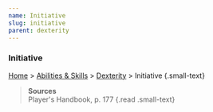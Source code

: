 ```yaml
---
name: Initiative
slug: initiative
parent: dexterity
---
```

### Initiative
[Home](dm-operations-center) > [Abilities & Skills](abilities-and-skills) > [Dexterity](dexterity) > Initiative {.small-text}

> **Sources** <br/>
> Player's Handbook, p. 177
{.read .small-text}
